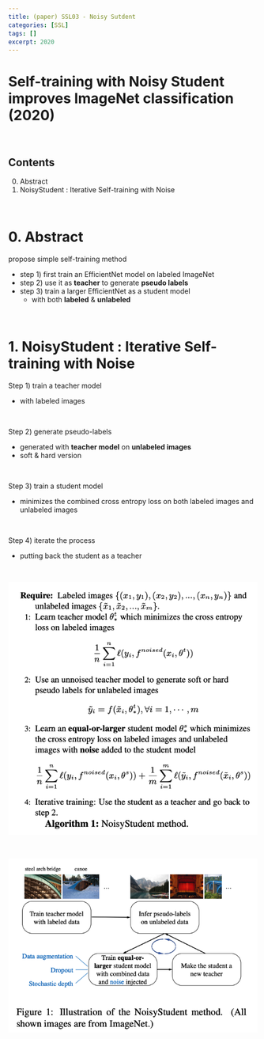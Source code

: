 ```yaml
---
title: (paper) SSL03 - Noisy Sutdent
categories: [SSL]
tags: []
excerpt: 2020
---
```


<script src="https://cdn.mathjax.org/mathjax/latest/MathJax.js?config=TeX-AMS-MML_HTMLorMML" type="text/javascript"></script>

# Self-training with Noisy Student improves ImageNet classification (2020)

<br>

## Contents

0. Abstract
1. NoisyStudent : Iterative Self-training with Noise

<br>

# 0. Abstract

propose simple self-training method 

- step 1) first train an EfficientNet model on labeled ImageNet
- step 2) use it as **teacher** to generate **pseudo labels**
- step 3) train a larger EfficientNet as a student model
  - with both **labeled** & **unlabeled**

<br>

# 1. NoisyStudent : Iterative Self-training with Noise

Step 1) train a teacher model

- with labeled images

<br>

Step 2) generate pseudo-labels

- generated with **teacher model** on **unlabeled images**
- soft & hard version

<br>

Step 3) train a student model

- minimizes the combined cross entropy loss on both labeled images and unlabeled images

<br>

Step 4) iterate the process

- putting back the student as a teacher

<br>

![figure2](/assets/img/semi/img9.png)

<br>

![figure2](/assets/img/semi/img10.png)
